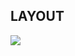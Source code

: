 ## LAYOUT
<div>
<img src="https://github.com/gibifyofficial/ig.news-next.js/blob/main/public/images/Home.png" />
</div>
